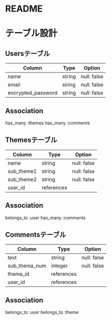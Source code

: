 # README

# テーブル設計

## Usersテーブル

| Column             | Type   | Option      | 
| ------------------ | ------ | ----------- | 
| name               | string | null: false | 
| email              | siring | null: false | 
| encrypted_password | string | null: false | 

## Association
has_many :themes
has_many :comments

## Themesテーブル

| Column     | Type       | Option      | 
| ---------- | ---------- | ----------- | 
| name       | string     | null: false | 
| sub_theme1 | string     | null: false | 
| sub_theme2 | string     | null: false | 
| user_id    | references |             | 

## Association
belongs_to :user
has_many :comments

## Commentsテーブル

| Column        | Type       | Option      | 
| ------------- | ---------- | ----------- | 
| text          | string     | null: false | 
| sub_thema_num | integer    | null: false | 
| thema_id      | references |             | 
| user_id       | references |             | 

## Association
belongs_to :user
belongs_to :theme
